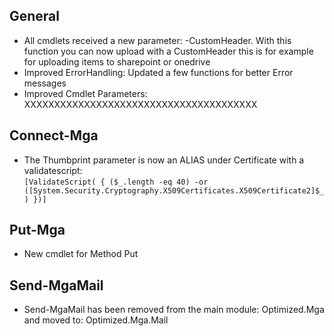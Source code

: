 ## General
* All cmdlets received a new parameter: -CustomHeader. With this function you can now upload with a CustomHeader this is for example for uploading items to sharepoint or onedrive
* Improved ErrorHandling: Updated a few functions for better Error messages
* Improved Cmdlet Parameters: XXXXXXXXXXXXXXXXXXXXXXXXXXXXXXXXXXXXXXX

## Connect-Mga
* The Thumbprint parameter is now an ALIAS under Certificate with a validatescript:  
  `[ValidateScript( { ($_.length -eq 40) -or ([System.Security.Cryptography.X509Certificates.X509Certificate2]$_) })]`

## Put-Mga
* New cmdlet for Method Put

## Send-MgaMail
* Send-MgaMail has been removed from the main module: Optimized.Mga and moved to: Optimized.Mga.Mail
